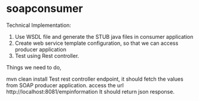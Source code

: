 # soapconsumer

Technical Implementation:

1) Use WSDL file and generate the STUB java files in consumer application
2) Create web service template configuration, so that we can access producer application
3) Test using Rest controller.

Things we need to do,

mvn clean install
Test rest controller endpoint, it should fetch the values from SOAP producer application.
access the url http://localhost:8081/empinformation
It should return json response.
